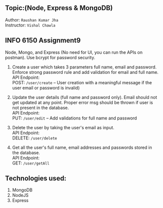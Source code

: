 ## Topic:(Node, Express & MongoDB)

Author: `Raushan Kumar Jha`  
Instructor: `Vishal Chawla`
## INFO 6150 Assignment9

Node, Mongo, and Express (No need for UI, you can run the APIs on postman). Use bcrypt for password security.

1. Create a user which takes 3 parameters full name, email and password. Enforce strong password rule and add validation for email and full name.  
API Endpoint:  
    POST: `/user/create` – User creation with a meaningful message if the user email or password is invalid)

2. Update the user details (full name and password only). Email should not get updated at any point. Proper error msg should be thrown if user is not present in the database.  
API Endpoint:  
    PUT: `/user/edit` – Add validations for full name and password

3. Delete the user by taking the user's email as input.  
API Endpoint:  
    DELETE: `/user/delete`

4. Get all the user's full name, email addresses and passwords stored in the database.  
API Endpoint:  
    GET: `/user/getAll`

## Technologies used:

1. MongoDB
2. NodeJS
3. Express
